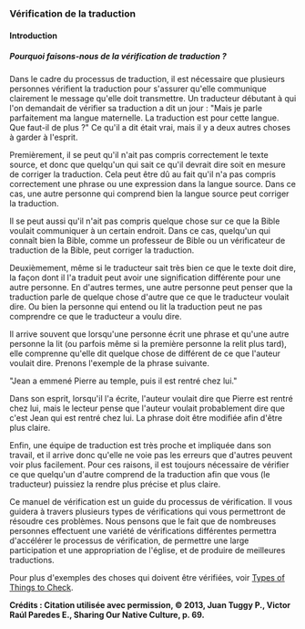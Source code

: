 ### Vérification de la traduction

#### Introduction

##### Pourquoi faisons-nous de la vérification de traduction ?

Dans le cadre du processus de traduction, il est nécessaire que plusieurs personnes vérifient la traduction pour s'assurer qu'elle communique clairement le message qu'elle doit transmettre. Un traducteur débutant à qui l'on demandait de vérifier sa traduction a dit un jour : "Mais je parle parfaitement ma langue maternelle. La traduction est pour cette langue. Que faut-il de plus ?" Ce qu'il a dit était vrai, mais il y a deux autres choses à garder à l'esprit.

Premièrement, il se peut qu'il n'ait pas compris correctement le texte source, et donc que quelqu'un qui sait ce qu'il devrait dire soit en mesure de corriger la traduction. Cela peut être dû au fait qu'il n'a pas compris correctement une phrase ou une expression dans la langue source. Dans ce cas, une autre personne qui comprend bien la langue source peut corriger la traduction.

Il se peut aussi qu'il n'ait pas compris quelque chose sur ce que la Bible voulait communiquer à un certain endroit. Dans ce cas, quelqu'un qui connaît bien la Bible, comme un professeur de Bible ou un vérificateur de traduction de la Bible, peut corriger la traduction.

Deuxièmement, même si le traducteur sait très bien ce que le texte doit dire, la façon dont il l'a traduit peut avoir une signification différente pour une autre personne. En d'autres termes, une autre personne peut penser que la traduction parle de quelque chose d'autre que ce que le traducteur voulait dire. Ou bien la personne qui entend ou lit la traduction peut ne pas comprendre ce que le traducteur a voulu dire.

Il arrive souvent que lorsqu'une personne écrit une phrase et qu'une autre personne la lit (ou parfois même si la première personne la relit plus tard), elle comprenne qu'elle dit quelque chose de différent de ce que l'auteur voulait dire. Prenons l'exemple de la phrase suivante.

"Jean a emmené Pierre au temple, puis il est rentré chez lui."

Dans son esprit, lorsqu'il l'a écrite, l'auteur voulait dire que Pierre est rentré chez lui, mais le lecteur pense que l'auteur voulait probablement dire que c'est Jean qui est rentré chez lui. La phrase doit être modifiée afin d'être plus claire.

Enfin, une équipe de traduction est très proche et impliquée dans son travail, et il arrive donc qu'elle ne voie pas les erreurs que d'autres peuvent voir plus facilement. Pour ces raisons, il est toujours nécessaire de vérifier ce que quelqu'un d'autre comprend de la traduction afin que vous (le traducteur) puissiez la rendre plus précise et plus claire.

Ce manuel de vérification est un guide du processus de vérification. Il vous guidera à travers plusieurs types de vérifications qui vous permettront de résoudre ces problèmes. Nous pensons que le fait que de nombreuses personnes effectuent une variété de vérifications différentes permettra d'accélérer le processus de vérification, de permettre une large participation et une appropriation de l'église, et de produire de meilleures traductions.

Pour plus d'exemples des choses qui doivent être vérifiées, voir [Types of Things to Check](../vol2-things-to-check/01.md).

**Crédits : Citation utilisée avec permission, © 2013, Juan Tuggy P., Victor Raúl Paredes E., Sharing Our Native Culture, p. 69.**
